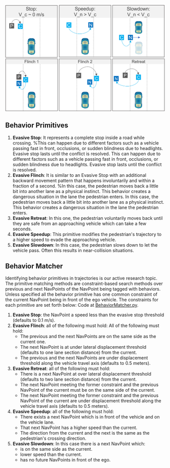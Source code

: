 
![NavPoint Realization](./images/stop-speed-up-slow-down.PNG)
![NavPoint Realization](./images/flinch-retreat.PNG)
## Behavior Primitives
1. **Evasive Stop**: It represents a complete stop inside a road while crossing. %This can happen due to different factors such as a vehicle passing fast in front, occlusions, or sudden blindness due to headlights. Evasive stop lasts until the conflict is resolved. This can happen due to different factors such as a vehicle passing fast in front, occlusions, or sudden blindness due to headlights. Evasive stop lasts until the conflict is resolved.
2. **Evasive Flinch**: It is similar to an Evasive Stop with an additional backward movement pattern that happens involuntarily and within a fraction of a second. %In this case, the pedestrian moves back a little bit into another lane as a physical instinct. This behavior creates a dangerous situation in the lane the pedestrian enters. In this case, the pedestrian moves back a little bit into another lane as a physical instinct. This behavior creates a dangerous situation in the lane the pedestrian enters.
3. **Evasive Retreat**: In this one, the pedestrian voluntarily moves back until they are safe from an approaching vehicle which can take a few seconds.
4. **Evasive Speedup**: This primitive modifies the pedestrian's trajectory to a higher speed to evade the approaching vehicle. 
5. **Evasive Slowdown**: In this case, the pedestrian slows down to let the vehicle pass. Often this results in near-collision situations.

## Behavior Matcher

Identifying behavior primitives in trajectories is our active research topic. The primitive matching methods are constraint-based search methods over previous and next NavPoints of the NavPoint being tagged with behaviors. Unless specified all the behavior primitive has one common constraint of the current NavPoint being in front of the ego vehicle. The constraints for each primitive are set forth below: Code at [BehaviorMatcher.py](../agents/pedestrians/soft/BehaviorMatcher.py).

1. **Evasive Stop**: the NavPoint a speed less than the evasive stop threshold (defaults to 0.1 m/s). 
2. **Evasive Flinch**: all of the following must hold: All of the following must hold: 
    - The previous and the next NavPoints are on the same side as the current one.
    - The next NavPoint is at under lateral displacement threshold (defaults to one lane section distance) from the current.
    - The previous and the next NavPoints are under displacement threshold along the vehicle travel axis (defaults to 0.5 meters). 
3. **Evasive Retreat**: all of the following must hold: 
    - There is a next NavPoint at over lateral displacement threshold (defaults to two lane section distance) from the current.
    - The next NavPoint meeting the former constraint and the previous NavPoint of the current must be on the same side of the current.
    - The next NavPoint meeting the former constraint and the previous NavPoint of the current are under displacement threshold along the vehicle travel axis (defaults to 0.5 meters). 
4. **Evasive Speedup**: all of the following must hold: 
    - There exists a next NavPoint which is in front of the vehicle and on the vehicle lane.
    - That next NavPoint has a higher speed than the current.
    - The direction from the current and the next is the same as the pedestrian's crossing direction.
5. **Evasive Slowdown**: In this case there is a next NavPoint which:  
    - is on the same side as the current.
    - lower speed than the current.
    - has no future NavPoints in front of the ego.